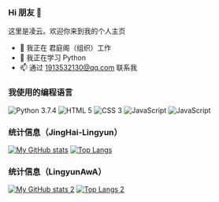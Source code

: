 ### Hi 朋友 👋

这里是凌云。欢迎你来到我的个人主页

- 🔭 我正在 君庭阁（组织）工作
- 🌱 我正在学习 Python
- 📫 通过 1913532130@qq.com 联系我

### 我使用的编程语言

![Python 3.7.4](https://img.shields.io/badge/Python_3.7.4-3776AB?style=for-the-badge&logo=python&logoColor=ffffff) ![HTML 5](https://img.shields.io/badge/HTML-E34F26?style=for-the-badge&logo=HTML5&logoColor=ffffff) ![CSS 3](https://img.shields.io/badge/CSS_3-563D7C?style=for-the-badge&logo=CSS3&logoColor=ffffff) ![JavaScript](https://img.shields.io/badge/JavaScript-F1E05A?style=for-the-badge&logo=JavaScript&logoColor=ffffff) ![JavaScript](https://img.shields.io/badge/XAML-30A14E?style=for-the-badge&logo=XAML)

### 统计信息（JingHai-Lingyun）

[![My GitHub stats](https://github-readme-stats.vercel.app/api?username=JingHai-Lingyun&show_icons=true)](https://github.com/JingHai-Lingyun)
[![Top Langs](https://github-readme-stats.vercel.app/api/top-langs/?username=JingHai-Lingyun&layout=compact)](https://github.com/JingHai-Lingyun)

### 统计信息（LingyunAwA）
[![My GitHub stats 2](https://github-readme-stats.vercel.app/api?username=LingyunAwA&show_icons=true)](https://github.com/JingHai-Lingyun)
[![Top Langs 2](https://github-readme-stats.vercel.app/api/top-langs/?username=LingyunAwA&layout=compact)](https://github.com/JingHai-Lingyun)
